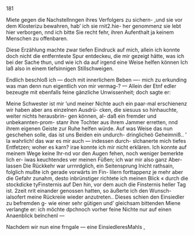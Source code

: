 181

Miete gegen die Nachstellnngen ihres Verfolgers zu sichern-
,und sie vor dem Klosterizu bewahren, hab’ ich sie rnit2.hie-
her genommenz sie lebt hier verborgen, nnd ich bitte Sie
recht fehr, ihren Aufenthalt ja keinem Menschen zu offenbaren.

Diese Erzählung machte zwar tiefen Eindruck auf mich,
allein ich konnte doch nicht die entfernteste Spur entdeckeu,
die mir gezeigt hätte, was ich bei der Sache thun, und
wie ich da auf irgend eine Weise helfen können Ich laß
also in einem tiefsinnigen Stillschweigen.

Endlich beschloß ich — doch mit innerlichem Beben —-
mich zu erkunding was man denn nun eigentlich von mir
vermag-? — Allein der Etnf edler bezeugte mit ebenfalls
feine gänzliche Unwissenheit; doch sagte er:

Meine Schwester ist mir ’und meiner Nichte auch ein
paar-mal erschienenz wir haben aber ans einzelnen Ausdrü-
cken, die siesuus so hinhauchte, weiter nichts herausbrin-
gen können, al- daß ein fremder und unbekannten-prom-
stanr ihre Tochter aus ihrem Jammer erretten, nnd ihrem
eigenen Geiste zur Ruhe helfen würde. Auf was Weise
das nun geschehen solle, das ist uns Beiden ein undurch-
dringlicheö Geheimniß..
’ Ia wahrlich! das war es mir auch — indessen durch-
slchanerte mich tiefes Entfetzen; woher es karn? irae konnte
ich mir nicht erklären. Ich konnte auf meinem Wege keine
Ihr-nd vor den Augen fehen, noch weniger bemerkte lich er-
iwas keuchtendes ver meinen Füßen; ich war mir also ganz
Aber-lassen Die Rückkehr war urrnrdglich, ein Seitensprung
lnicht rathsain, folglich mußte ich gerade vorwärts im Fin-
lilern forttappenz je mehr aber die Gefahr zunahm, desto
inbrünstiger richtete ich meinen Blick « durch die stockdicke
tyFinsternis auf Den hin, vor dem auch die Finsternis heller
Tag ist.
2zeit nrit einander genossen hatten, so äußerte ich den Wunsch-
ialsofert meine Rückreiie wieder anzutreten.. Dieses schien
den Einsiedler zu befremden g- wie einer sehr gütigen und’
gleichsam bittenden Miene verlangte er: ich möchte dpchnoch
vorher feine Nichte nur auf einen Anaenblick belnchenl —

Nachdem wir nun eine frngale — eine EinsiedleresMahls ,

